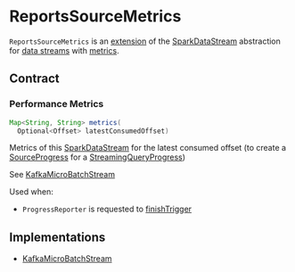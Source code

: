 # ReportsSourceMetrics

`ReportsSourceMetrics` is an [extension](#contract) of the [SparkDataStream](SparkDataStream.md) abstraction for [data streams](#implementations) with [metrics](#metrics).

## Contract

### <span id="metrics"> Performance Metrics

```java
Map<String, String> metrics(
  Optional<Offset> latestConsumedOffset)
```

Metrics of this [SparkDataStream](SparkDataStream.md) for the latest consumed offset (to create a [SourceProgress](monitoring/SourceProgress.md#metrics) for a [StreamingQueryProgress](monitoring/StreamingQueryProgress.md#sources))

See [KafkaMicroBatchStream](datasources/kafka/KafkaMicroBatchStream.md#metrics)

Used when:

* `ProgressReporter` is requested to [finishTrigger](monitoring/ProgressReporter.md#finishTrigger)

## Implementations

* [KafkaMicroBatchStream](datasources/kafka/KafkaMicroBatchStream.md)
